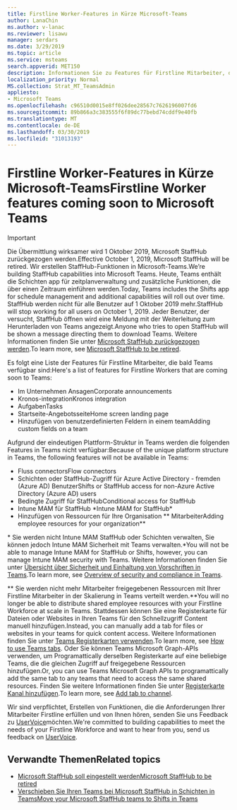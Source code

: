 ```yaml
---
title: Firstline Worker-Features in Kürze Microsoft-Teams
author: LanaChin
ms.author: v-lanac
ms.reviewer: lisawu
manager: serdars
ms.date: 3/29/2019
ms.topic: article
ms.service: msteams
search.appverid: MET150
description: Informationen Sie zu Features für Firstline Mitarbeiter, die in Kürze zur Verfügung, die Microsoft-Teams sind.
localization_priority: Normal
MS.collection: Strat_MT_TeamsAdmin
appliesto:
- Microsoft Teams
ms.openlocfilehash: c96510d0015e8ff026dee28567c7626196007fd6
ms.sourcegitcommit: 89b866a3c383555f6f89dc77bebd74cddf9e40fb
ms.translationtype: MT
ms.contentlocale: de-DE
ms.lasthandoff: 03/30/2019
ms.locfileid: "31013193"
---
```

# <a name="firstline-worker-features-coming-soon-to-microsoft-teams"></a><span data-ttu-id="1ecc0-103">Firstline Worker-Features in Kürze Microsoft-Teams</span><span class="sxs-lookup"><span data-stu-id="1ecc0-103">Firstline Worker features coming soon to Microsoft Teams</span></span>

> [!IMPORTANT]
> <span data-ttu-id="1ecc0-104">Die Übermittlung wirksamer wird 1 Oktober 2019, Microsoft StaffHub zurückgezogen werden.</span><span class="sxs-lookup"><span data-stu-id="1ecc0-104">Effective October 1, 2019, Microsoft StaffHub will be retired.</span></span> <span data-ttu-id="1ecc0-105">Wir erstellen StaffHub-Funktionen in Microsoft-Teams.</span><span class="sxs-lookup"><span data-stu-id="1ecc0-105">We’re building StaffHub capabilities into Microsoft Teams.</span></span> <span data-ttu-id="1ecc0-106">Heute, Teams enthält die Schichten app für zeitplanverwaltung und zusätzliche Funktionen, die über einen Zeitraum einführen werden.</span><span class="sxs-lookup"><span data-stu-id="1ecc0-106">Today, Teams includes the Shifts app for schedule management and additional capabilities will roll out over time.</span></span> <span data-ttu-id="1ecc0-107">StaffHub werden nicht für alle Benutzer auf 1 Oktober 2019 mehr.</span><span class="sxs-lookup"><span data-stu-id="1ecc0-107">StaffHub will stop working for all users on October 1, 2019.</span></span> <span data-ttu-id="1ecc0-108">Jeder Benutzer, der versucht, StaffHub öffnen wird eine Meldung mit der Weiterleitung zum Herunterladen von Teams angezeigt.</span><span class="sxs-lookup"><span data-stu-id="1ecc0-108">Anyone who tries to open StaffHub will be shown a message directing them to download Teams.</span></span> <span data-ttu-id="1ecc0-109">Weitere Informationen finden Sie unter [Microsoft StaffHub zurückgezogen werden](microsoft-staffhub-to-be-retired.md).</span><span class="sxs-lookup"><span data-stu-id="1ecc0-109">To learn more, see [Microsoft StaffHub to be retired](microsoft-staffhub-to-be-retired.md).</span></span>

<span data-ttu-id="1ecc0-110">Es folgt eine Liste der Features für Firstline Mitarbeiter, die bald Teams verfügbar sind:</span><span class="sxs-lookup"><span data-stu-id="1ecc0-110">Here's a list of features for Firstline Workers that are coming soon to Teams:</span></span>

- <span data-ttu-id="1ecc0-111">Im Unternehmen Ansagen</span><span class="sxs-lookup"><span data-stu-id="1ecc0-111">Corporate announcements</span></span>
- <span data-ttu-id="1ecc0-112">Kronos-integration</span><span class="sxs-lookup"><span data-stu-id="1ecc0-112">Kronos integration</span></span>
- <span data-ttu-id="1ecc0-113">Aufgaben</span><span class="sxs-lookup"><span data-stu-id="1ecc0-113">Tasks</span></span>
- <span data-ttu-id="1ecc0-114">Startseite-Angebotsseite</span><span class="sxs-lookup"><span data-stu-id="1ecc0-114">Home screen landing page</span></span>
- <span data-ttu-id="1ecc0-115">Hinzufügen von benutzerdefinierten Feldern in einem team</span><span class="sxs-lookup"><span data-stu-id="1ecc0-115">Adding custom fields on a team</span></span>

<span data-ttu-id="1ecc0-116">Aufgrund der eindeutigen Plattform-Struktur in Teams werden die folgenden Features in Teams nicht verfügbar:</span><span class="sxs-lookup"><span data-stu-id="1ecc0-116">Because of the unique platform structure in Teams, the following features will not be available in Teams:</span></span>

- <span data-ttu-id="1ecc0-117">Fluss connectors</span><span class="sxs-lookup"><span data-stu-id="1ecc0-117">Flow connectors</span></span>
- <span data-ttu-id="1ecc0-118">Schichten oder StaffHub-Zugriff für Azure Active Directory - fremden (Azure AD) Benutzer</span><span class="sxs-lookup"><span data-stu-id="1ecc0-118">Shifts or StaffHub access for non-Azure Active Directory (Azure AD) users</span></span>
- <span data-ttu-id="1ecc0-119">Bedingte Zugriff für StaffHub</span><span class="sxs-lookup"><span data-stu-id="1ecc0-119">Conditional access for StaffHub</span></span>
- <span data-ttu-id="1ecc0-120">Intune MAM für StaffHub \*</span><span class="sxs-lookup"><span data-stu-id="1ecc0-120">Intune MAM for StaffHub\*</span></span>
- <span data-ttu-id="1ecc0-121">Hinzufügen von Ressourcen für Ihre Organisation \*\* Mitarbeiter</span><span class="sxs-lookup"><span data-stu-id="1ecc0-121">Adding employee resources for your organization\*\*</span></span>

<span data-ttu-id="1ecc0-122">\* Sie werden nicht Intune MAM StaffHub oder Schichten verwalten, Sie können jedoch Intune MAM Sicherheit mit Teams verwalten.</span><span class="sxs-lookup"><span data-stu-id="1ecc0-122">\*You will not be able to manage Intune MAM for StaffHub or Shifts, however, you can manage Intune MAM security with Teams.</span></span> <span data-ttu-id="1ecc0-123">Weitere Informationen finden Sie unter [Übersicht über Sicherheit und Einhaltung von Vorschriften in Teams](../../security-compliance-overview.md).</span><span class="sxs-lookup"><span data-stu-id="1ecc0-123">To learn more, see [Overview of security and compliance in Teams](../../security-compliance-overview.md).</span></span>

<span data-ttu-id="1ecc0-124">\*\* Sie werden nicht mehr Mitarbeiter freigegebenen Ressourcen mit Ihrer Firstline Mitarbeiter in der Skalierung in Teams verteilt werden.</span><span class="sxs-lookup"><span data-stu-id="1ecc0-124">\*\*You will no longer be able to distribute shared employee resources with your Firstline Workforce at scale in Teams.</span></span> <span data-ttu-id="1ecc0-125">Stattdessen können Sie eine Registerkarte für Dateien oder Websites in Ihren Teams für den Schnellzugriff Content manuell hinzufügen.</span><span class="sxs-lookup"><span data-stu-id="1ecc0-125">Instead, you can manually add a tab for files or websites in your teams for quick content access.</span></span> <span data-ttu-id="1ecc0-126">Weitere Informationen finden Sie unter [Teams Registerkarten verwenden](https://office365adoption.com/microsoft-teams-tabs/).</span><span class="sxs-lookup"><span data-stu-id="1ecc0-126">To learn more, see [How to use Teams tabs](https://office365adoption.com/microsoft-teams-tabs/).</span></span> <span data-ttu-id="1ecc0-127">Oder Sie können Teams Microsoft Graph-APIs verwenden, um Programattically derselben Registerkarte auf eine beliebige Teams, die die gleichen Zugriff auf freigegebene Ressourcen hinzufügen.</span><span class="sxs-lookup"><span data-stu-id="1ecc0-127">Or, you can use Teams Microsoft Graph APIs to programattically add the same tab to any teams that need to access the same shared resources.</span></span> <span data-ttu-id="1ecc0-128">Finden Sie weitere Informationen finden Sie unter [Registerkarte Kanal hinzufügen](https://docs.microsoft.com/graph/api/teamstab-add?view=graph-rest-1.0).</span><span class="sxs-lookup"><span data-stu-id="1ecc0-128">To learn more, see [Add tab to channel](https://docs.microsoft.com/graph/api/teamstab-add?view=graph-rest-1.0).</span></span>

<span data-ttu-id="1ecc0-129">Wir sind verpflichtet, Erstellen von Funktionen, die die Anforderungen Ihrer Mitarbeiter Firstline erfüllen und von Ihnen hören, senden Sie uns Feedback zu [UserVoice](https://microsoftteams.uservoice.com/forums/555103-public-preview/category/182881-developer-platform)möchten.</span><span class="sxs-lookup"><span data-stu-id="1ecc0-129">We're committed to building capabilities to meet the needs of your Firstline Workforce and want to hear from you, send us feedback on [UserVoice](https://microsoftteams.uservoice.com/forums/555103-public-preview/category/182881-developer-platform).</span></span>

## <a name="related-topics"></a><span data-ttu-id="1ecc0-130">Verwandte Themen</span><span class="sxs-lookup"><span data-stu-id="1ecc0-130">Related topics</span></span>

- [<span data-ttu-id="1ecc0-131">Microsoft StaffHub soll eingestellt werden</span><span class="sxs-lookup"><span data-stu-id="1ecc0-131">Microsoft StaffHub to be retired</span></span>](microsoft-staffhub-to-be-retired.md)
- [<span data-ttu-id="1ecc0-132">Verschieben Sie Ihren Teams bei Microsoft StaffHub in Schichten in Teams</span><span class="sxs-lookup"><span data-stu-id="1ecc0-132">Move your Microsoft StaffHub teams to Shifts in Teams</span></span>](move-staffhub-teams-to-shifts-in-teams.md)